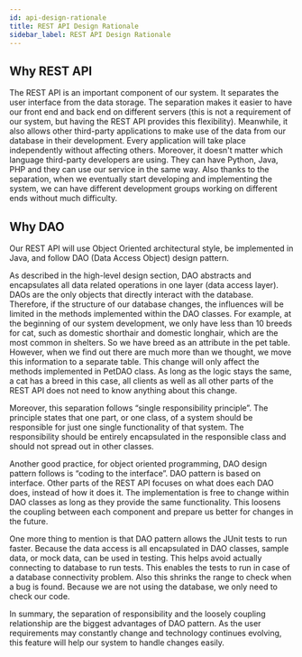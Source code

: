```yaml
---
id: api-design-rationale
title: REST API Design Rationale
sidebar_label: REST API Design Rationale
---
```


## Why REST API

The REST API is an important component of our system. It separates the user interface from the data storage. The separation makes it easier to have our front end and back end on different servers (this is not a requirement of our system, but having the REST API provides this flexibility). Meanwhile, it also allows other third-party applications to make use of the data from our database in their development. Every application will take place independently without affecting others. Moreover, it doesn't matter which language third-party developers are using. They can have Python, Java, PHP and they can use our service in the same way. Also thanks to the separation, when we eventually start developing and implementing the system, we can have different development groups working on different ends without much difficulty.

## Why DAO

Our REST API will use Object Oriented architectural style, be implemented in Java, and follow DAO (Data Access Object) design pattern.

As described in the high-level design section, DAO abstracts and encapsulates all data related operations in one layer (data access layer). DAOs are the only objects that directly interact with the database. Therefore, if the structure of our database changes, the influences will be limited in the methods implemented within the DAO classes. For example, at the beginning of our system development, we only have less than 10 breeds for cat, such as domestic shorthair and domestic longhair, which are the most common in shelters. So we have breed as an attribute in the pet table. However, when we find out there are much more than we thought, we move this information to a separate table. This change will only affect the methods implemented in PetDAO class. As long as the logic stays the same, a cat has a breed in this case, all clients as well as all other parts of the REST API does not need to know anything about this change.

Moreover, this separation follows “single responsibility principle”. The principle states that one part, or one class, of a system should be responsible for just one single functionality of that system. The responsibility should be entirely encapsulated in the responsible class and should not spread out in other classes.

Another good practice, for object oriented programming, DAO design pattern follows is “coding to the interface”. DAO pattern is based on interface. Other parts of the REST API focuses on what does each DAO does, instead of how it does it. The implementation is free to change within DAO classes as long as they provide the same functionality. This loosens the coupling between each component and prepare us better for changes in the future.

One more thing to mention is that DAO pattern allows the JUnit tests to run faster. Because the data access is all encapsulated in DAO classes, sample data, or mock data, can be used in testing. This helps avoid actually connecting to database to run tests. This enables the tests to run in case of a database connectivity problem. Also this shrinks the range to check when a bug is found. Because we are not using the database, we only need to check our code.

In summary, the separation of responsibility and the loosely coupling relationship are the biggest advantages of DAO pattern. As the user requirements may constantly change and technology continues evolving, this feature will help our system to handle changes easily.
